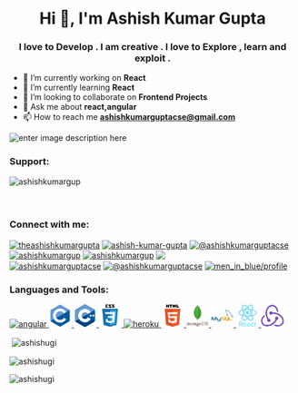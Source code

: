 <h1 align="center">Hi 👋, I'm Ashish Kumar Gupta</h1>
<h3 align="center">I love to Develop . I am creative . I love to Explore , learn and exploit .</h3>

- 🔭 I’m currently working on **React**
- 🌱 I’m currently learning **React**
- 👯 I’m looking to collaborate on **Frontend Projects**
- 💬 Ask me about **react,angular**
- 📫 How to reach me **ashishkumarguptacse@gmail.com**


![enter image description here](https://komarev.com/ghpvc/?username=ashishugi&color=green)

<h3 >Support:</h3>
<p ><a href="https://www.buymeacoffee.com/ashishkumargup"> <img align="left" src="https://cdn.buymeacoffee.com/buttons/v2/default-yellow.png" height="50" width="210" alt="ashishkumargup" /></a></p><br><br>
<br>

<h3 align="left">Connect with me:</h3>
<p align="left">
<div >
    <a href="https://linkedin.com/in/theashishkumargupta" target="blank"><img align="center" src="https://raw.githubusercontent.com/rahuldkjain/github-profile-readme-generator/master/src/images/icons/Social/linked-in-alt.svg" alt="theashishkumargupta" height="30" width="40" /></a>
  <a href="https://stackoverflow.com/users/ashish-kumar-gupta" target="blank"><img align="center" src="https://raw.githubusercontent.com/rahuldkjain/github-profile-readme-generator/master/src/images/icons/Social/stack-overflow.svg" alt="ashish-kumar-gupta" height="30" width="40" /></a>
  <a href="https://medium.com/@ashishkumarguptacse" target="blank"><img align="center" src="https://raw.githubusercontent.com/rahuldkjain/github-profile-readme-generator/master/src/images/icons/Social/medium.svg" alt="@ashishkumarguptacse" height="30" width="40" /></a>
  <a href="https://www.codechef.com/" target="blank"><img align="center" src="https://cdn.codechef.com/sites/all/themes/abessive/cc-logo.svg" alt="ashishkumargup" height="30" width="80" /></a>
  <a href="https://www.hackerrank.com/ashishkumargup" target="blank"><img align="center" src="https://raw.githubusercontent.com/rahuldkjain/github-profile-readme-generator/master/src/images/icons/Social/hackerrank.svg" alt="ashishkumargup" height="30" width="40" /></a>
  <a href="https://codeforces.com" style="color:white" target="blank"><img align="center" src="https://art.npanuhin.me/SVG/Codeforces/Codeforces.colored.svg" alt="ashishkumargupta" height="30" width="40" /></a>
  <a href="https://www.leetcode.com/" target="blank"><img align="center" src="https://raw.githubusercontent.com/rahuldkjain/github-profile-readme-generator/master/src/images/icons/Social/leet-code.svg" alt="ashishkumarguptacse" height="30" width="40" /></a>
  <a href="https://www.hackerearth.com" target="blank"><img align="center" src="https://raw.githubusercontent.com/rahuldkjain/github-profile-readme-generator/master/src/images/icons/Social/hackerearth.svg" alt="@ashishkumarguptacse" height="30" width="40" /></a>
  <a href="https://auth.geeksforgeeks.org/" target="blank"><img align="center" src="https://raw.githubusercontent.com/rahuldkjain/github-profile-readme-generator/master/src/images/icons/Social/geeks-for-geeks.svg" alt="men_in_blue/profile" height="30" width="40" /></a>
</div>

</p>

<h3 align="left">Languages and Tools:</h3>
<p align="left"> 
<a href="https://angular.io" target="_blank"> <img src="https://angular.io/assets/images/logos/angular/angular.svg" alt="angular" width="40" height="40"/> </a> <a href="https://www.cprogramming.com/" target="_blank"> <img src="https://raw.githubusercontent.com/devicons/devicon/master/icons/c/c-original.svg" alt="c" width="40" height="40"/> </a> 
<a href="https://www.w3schools.com/cpp/" target="_blank"> <img src="https://raw.githubusercontent.com/devicons/devicon/master/icons/cplusplus/cplusplus-original.svg" alt="cplusplus" width="40" height="40"/> </a> 
<a href="https://www.w3schools.com/css/" target="_blank"> <img src="https://raw.githubusercontent.com/devicons/devicon/master/icons/css3/css3-original-wordmark.svg" alt="css3" width="40" height="40"/> </a> <a href="https://heroku.com" target="_blank"> <img src="https://www.vectorlogo.zone/logos/heroku/heroku-icon.svg" alt="heroku" width="40" height="40"/> </a> 
<a href="https://www.w3.org/html/" target="_blank"> <img src="https://raw.githubusercontent.com/devicons/devicon/master/icons/html5/html5-original-wordmark.svg" alt="html5" width="40" height="40"/> </a>
<a href="https://www.mongodb.com/" target="_blank"> <img src="https://raw.githubusercontent.com/devicons/devicon/master/icons/mongodb/mongodb-original-wordmark.svg" alt="mongodb" width="40" height="40"/> </a> 
<a href="https://www.mysql.com/" target="_blank"> <img src="https://raw.githubusercontent.com/devicons/devicon/master/icons/mysql/mysql-original-wordmark.svg" alt="mysql" width="40" height="40"/> </a> <a href="https://reactjs.org/" target="_blank"> <img src="https://raw.githubusercontent.com/devicons/devicon/master/icons/react/react-original-wordmark.svg" alt="react" width="40" height="40"/> </a>
<a href="https://redux.js.org" target="_blank"> <img src="https://raw.githubusercontent.com/devicons/devicon/master/icons/redux/redux-original.svg" alt="redux" width="40" height="40"/> </a> </p>



<p>&nbsp;<img align="center" src="https://github-readme-stats.vercel.app/api?username=ashishugi&show_icons=true&theme=tokyonight" alt="ashishugi" /></p>

<p><img align="center" src="https://github-readme-streak-stats.herokuapp.com/?user=ashishugi&theme=tokyonight" alt="ashishugi" /></p>

<p><img align="left" src="https://github-readme-stats.vercel.app/api/top-langs?username=ashishugi&show_icons=true&locale=en&layout=compact" alt="ashishugi" /></p>
